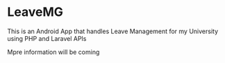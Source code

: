 # LeaveMG
This is an Android App that handles  Leave Management for my University using PHP and Laravel APIs

Mpre information will be coming
